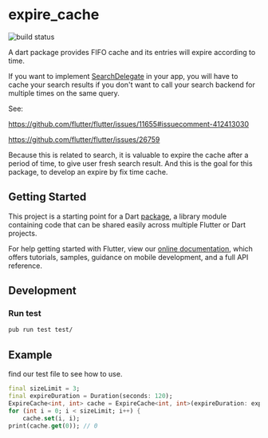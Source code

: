 # expire_cache

![build status](https://travis-ci.com/guojiex/expire_cache.svg?branch=master)

A dart package provides FIFO cache and its entries will expire according to time.

If you want to implement 
[SearchDelegate](https://github.com/flutter/flutter/search?q=SearchDelegate&unscoped_q=SearchDelegate) 
in your app, you will have to cache your search results if you don't want to call your search backend 
for multiple times on the same query.

See:

https://github.com/flutter/flutter/issues/11655#issuecomment-412413030

https://github.com/flutter/flutter/issues/26759

Because this is related to search, it is valuable to expire the cache after a period of time, to give user fresh search result.
And this is the goal for this package, to develop an expire by fix time cache.

## Getting Started

This project is a starting point for a Dart
[package](https://flutter.io/developing-packages/),
a library module containing code that can be shared easily across
multiple Flutter or Dart projects.

For help getting started with Flutter, view our 
[online documentation](https://flutter.io/docs), which offers tutorials, 
samples, guidance on mobile development, and a full API reference.

## Development

### Run test

```bash
pub run test test/
```

## Example

find our test file to see how to use.

```dart
final sizeLimit = 3;
final expireDuration = Duration(seconds: 120);
ExpireCache<int, int> cache = ExpireCache<int, int>(expireDuration: expireDuration, sizeLimit: 3);
for (int i = 0; i < sizeLimit; i++) {
    cache.set(i, i);
print(cache.get(0)); // 0
```
